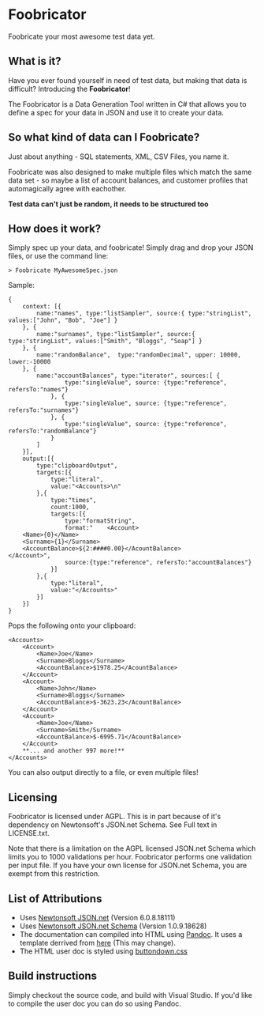 # Foobricator
Foobricate your most awesome test data yet.

## What is it?

Have you ever found yourself in need of test data, but making that data is difficult? Introducing the **Foobricator**! 

The Foobricator is a Data Generation Tool written in C# that allows you to define a spec for your data in JSON and use it to create your data.

## So what kind of data can I Foobricate?

Just about anything - SQL statements, XML, CSV Files, you name it.

Foobricate was also designed to make multiple files which match the same data set - so maybe a list of account balances, and customer profiles that automagically agree with eachother.

**Test data can't just be random, it needs to be structured too**

## How does it work?

Simply spec up your data, and foobricate! Simply drag and drop your JSON files, or use the command line:

	> Foobricate MyAwesomeSpec.json
	
Sample:

	{
		context: [{
			name:"names", type:"listSampler", source:{ type:"stringList", values:["John", "Bob", "Joe"] }
		}, {
			name:"surnames", type:"listSampler", source:{ type:"stringList", values:["Smith", "Bloggs", "Soap"] }
		}, {
			name:"randomBalance",  type:"randomDecimal", upper: 10000, lower:-10000 
		}, {
			name:"accountBalances", type:"iterator", sources:[ { 
					type:"singleValue", source: {type:"reference", refersTo:"names"} 
				}, { 
					type:"singleValue", source: {type:"reference", refersTo:"surnames"} 
				}, { 
					type:"singleValue", source: {type:"reference", refersTo:"randomBalance"} 
				}				
			]
		}],
		output:[{			
			type:"clipboardOutput",
			targets:[{
				type:"literal",
				value:"<Accounts>\n"
			},{			
				type:"times",
				count:1000,
				targets:[{
					type:"formatString",
					format:"	<Account>
		<Name>{0}</Name>
		<Surname>{1}</Surname>
		<AccountBalance>${2:####0.00}</AcountBalance>
	</Account>",
					source:{type:"reference", refersTo:"accountBalances"}
				}]
			},{
				type:"literal",
				value:"</Accounts>"
			}]
		}]
	}

Pops the following onto your clipboard:

	<Accounts>
		<Account>
			<Name>Joe</Name>
			<Surname>Bloggs</Surname>
			<AccountBalance>$1978.25</AcountBalance>
		</Account>
		<Account>
			<Name>John</Name>
			<Surname>Bloggs</Surname>
			<AccountBalance>$-3623.23</AcountBalance>
		</Account>
		<Account>
			<Name>Joe</Name>
			<Surname>Smith</Surname>
			<AccountBalance>$-6995.71</AcountBalance>
		</Account>
		**... and another 997 more!**
	</Accounts>

You can also output directly to a file, or even multiple files!

## Licensing

Foobricator is licensed under AGPL. This is in part because of it's dependency on  Newtonsoft's JSON.net Schema. See Full text in LICENSE.txt.

Note that there is a limitation on the AGPL licensed JSON.net Schema which limits you to 1000 validations per hour. Foobricator performs one validation per input file. If you have your own license for JSON.net Schema, you are exempt from this restriction.


## List of Attributions

* Uses [Newtonsoft JSON.net](http://www.newtonsoft.com/json) (Version 6.0.8.18111)
* Uses [Newtonsoft JSON.net Schema](http://www.newtonsoft.com/json) (Version 1.0.9.18628)
* The documentation can compiled into HTML using [Pandoc](http://pandoc.org). It uses a template derrived from [here](https://github.com/jgm/pandoc-templates/blob/master/default.html5) (This may change).
* The HTML user doc is styled using [buttondown.css](https://gist.github.com/ryangray/1882525) 

## Build instructions

Simply checkout the source code, and build with Visual Studio. If you'd like to compile the user doc you can do so using Pandoc.